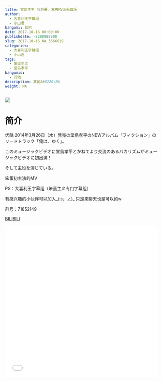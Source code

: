 ```yaml
---
title: 堂岛孝平 我将要、离去MV＆短篇版
author: 
  - 大喜利王字幕组
  - 小山君
bangumi: 其他
date: 2017-10-16 00:00:00
publishdate: -2208988800
slug: 2017-10-16_NA_3666619
categories: 
  - 大喜利王字幕组
  - 小山君
tags: 
  - 笨蛋主义
  - 堂岛孝平
bangumis: 
  - 其他
description: 其他&#8226;NA
weight: NA
---
```


![](https://i.imgur.com/Dom7JYJ.png)

# 简介  
优酷 2014年3月26日（水）発売の堂島孝平のNEWアルバム「フィクション」のリード­トラック「俺は、ゆく」。


このミュージックビデオに堂島孝平とかねてより交流のあるバカリズムがミュージックビ­デオに初出演！


そして主役を演じている。


笨蛋初主演的MV


PS：大喜利王字幕组（笨蛋主义专门字幕组） 


有感兴趣的小伙伴可以加入_(:з」∠)_  只是来聊天也是可以的w


群号：71852149

  [BILIBILI](https://www.bilibili.com/video/av3666619/)


<div class="vcontainer">  <iframe class='video' src="//www.bilibili.com/html/html5player.html?cid=5867092&aid=3666619" width="100%" height="500" frameborder="0" allowfullscreen="allowfullscreen"></iframe></div>
